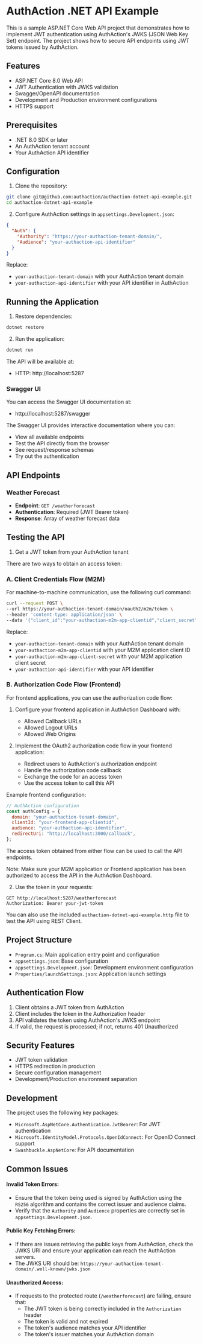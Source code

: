 # AuthAction .NET API Example

This is a sample ASP.NET Core Web API project that demonstrates how to implement JWT authentication using AuthAction's JWKS (JSON Web Key Set) endpoint. The project shows how to secure API endpoints using JWT tokens issued by AuthAction.

## Features

- ASP.NET Core 8.0 Web API
- JWT Authentication with JWKS validation
- Swagger/OpenAPI documentation
- Development and Production environment configurations
- HTTPS support

## Prerequisites

- .NET 8.0 SDK or later
- An AuthAction tenant account
- Your AuthAction API identifier

## Configuration

1. Clone the repository:

```bash
git clone git@github.com:authaction/authaction-dotnet-api-example.git
cd authaction-dotnet-api-example
```

2. Configure AuthAction settings in `appsettings.Development.json`:

```json
{
  "Auth": {
    "Authority": "https://your-authaction-tenant-domain/",
    "Audience": "your-authaction-api-identifier"
  }
}
```

Replace:

- `your-authaction-tenant-domain` with your AuthAction tenant domain
- `your-authaction-api-identifier` with your API identifier in AuthAction

## Running the Application

1. Restore dependencies:

```bash
dotnet restore
```

2. Run the application:

```bash
dotnet run
```

The API will be available at:

- HTTP: http://localhost:5287

### Swagger UI

You can access the Swagger UI documentation at:

- http://localhost:5287/swagger

The Swagger UI provides interactive documentation where you can:

- View all available endpoints
- Test the API directly from the browser
- See request/response schemas
- Try out the authentication

## API Endpoints

### Weather Forecast

- **Endpoint**: `GET /weatherforecast`
- **Authentication**: Required (JWT Bearer token)
- **Response**: Array of weather forecast data

## Testing the API

1. Get a JWT token from your AuthAction tenant

There are two ways to obtain an access token:

### A. Client Credentials Flow (M2M)

For machine-to-machine communication, use the following curl command:

```bash
curl --request POST \
--url https://your-authaction-tenant-domain/oauth2/m2m/token \
--header 'content-type: application/json' \
--data '{"client_id":"your-authaction-m2m-app-clientid","client_secret":"your-authaction-m2m-app-client-secret","audience":"your-authaction-api-identifier","grant_type":"client_credentials"}'
```

Replace:

- `your-authaction-tenant-domain` with your AuthAction tenant domain
- `your-authaction-m2m-app-clientid` with your M2M application client ID
- `your-authaction-m2m-app-client-secret` with your M2M application client secret
- `your-authaction-api-identifier` with your API identifier

### B. Authorization Code Flow (Frontend)

For frontend applications, you can use the authorization code flow:

1. Configure your frontend application in AuthAction Dashboard with:

   - Allowed Callback URLs
   - Allowed Logout URLs
   - Allowed Web Origins

2. Implement the OAuth2 authorization code flow in your frontend application:
   - Redirect users to AuthAction's authorization endpoint
   - Handle the authorization code callback
   - Exchange the code for an access token
   - Use the access token to call this API

Example frontend configuration:

```javascript
// AuthAction configuration
const authConfig = {
  domain: "your-authaction-tenant-domain",
  clientId: "your-frontend-app-clientid",
  audience: "your-authaction-api-identifier",
  redirectUri: "http://localhost:3000/callback",
};
```

The access token obtained from either flow can be used to call the API endpoints.

Note: Make sure your M2M application or Frontend application has been authorized to access the API in the AuthAction Dashboard.

2. Use the token in your requests:

```http
GET http://localhost:5287/weatherforecast
Authorization: Bearer your-jwt-token
```

You can also use the included `authaction-dotnet-api-example.http` file to test the API using REST Client.

## Project Structure

- `Program.cs`: Main application entry point and configuration
- `appsettings.json`: Base configuration
- `appsettings.Development.json`: Development environment configuration
- `Properties/launchSettings.json`: Application launch settings

## Authentication Flow

1. Client obtains a JWT token from AuthAction
2. Client includes the token in the Authorization header
3. API validates the token using AuthAction's JWKS endpoint
4. If valid, the request is processed; if not, returns 401 Unauthorized

## Security Features

- JWT token validation
- HTTPS redirection in production
- Secure configuration management
- Development/Production environment separation

## Development

The project uses the following key packages:

- `Microsoft.AspNetCore.Authentication.JwtBearer`: For JWT authentication
- `Microsoft.IdentityModel.Protocols.OpenIdConnect`: For OpenID Connect support
- `Swashbuckle.AspNetCore`: For API documentation

## Common Issues

#### **Invalid Token Errors**:

- Ensure that the token being used is signed by AuthAction using the `RS256` algorithm and contains the correct issuer and audience claims.
- Verify that the `Authority` and `Audience` properties are correctly set in `appsettings.Development.json`.

#### **Public Key Fetching Errors**:

- If there are issues retrieving the public keys from AuthAction, check the JWKS URI and ensure your application can reach the AuthAction servers.
- The JWKS URI should be: `https://your-authaction-tenant-domain/.well-known/jwks.json`

#### **Unauthorized Access**:

- If requests to the protected route (`/weatherforecast`) are failing, ensure that:
  - The JWT token is being correctly included in the `Authorization` header
  - The token is valid and not expired
  - The token's audience matches your API identifier
  - The token's issuer matches your AuthAction domain
